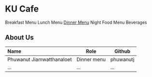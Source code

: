 # KU Cafe


Breakfast Menu
Lunch Menu
[Dinner Menu](Menu.md##Dinner-menu)
Night Food Menu
Beverages

## About Us


| Name      | Role      | Github   |
|:----------|-----------|----------|
| Phuwanut Jiamwatthanaloet | Dinner menu | phuwanutj |
| ...       | ...       | ...      |
